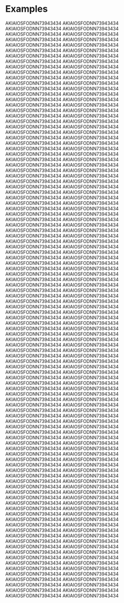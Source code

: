 # Examples

AKIAIOSFODNN73943434
AKIAIOSFODNN73943434
AKIAIOSFODNN73943434
AKIAIOSFODNN73943434
AKIAIOSFODNN73943434
AKIAIOSFODNN73943434
AKIAIOSFODNN73943434
AKIAIOSFODNN73943434
AKIAIOSFODNN73943434
AKIAIOSFODNN73943434
AKIAIOSFODNN73943434
AKIAIOSFODNN73943434
AKIAIOSFODNN73943434
AKIAIOSFODNN73943434
AKIAIOSFODNN73943434
AKIAIOSFODNN73943434
AKIAIOSFODNN73943434
AKIAIOSFODNN73943434
AKIAIOSFODNN73943434
AKIAIOSFODNN73943434
AKIAIOSFODNN73943434
AKIAIOSFODNN73943434
AKIAIOSFODNN73943434
AKIAIOSFODNN73943434
AKIAIOSFODNN73943434
AKIAIOSFODNN73943434
AKIAIOSFODNN73943434
AKIAIOSFODNN73943434
AKIAIOSFODNN73943434
AKIAIOSFODNN73943434
AKIAIOSFODNN73943434
AKIAIOSFODNN73943434
AKIAIOSFODNN73943434
AKIAIOSFODNN73943434
AKIAIOSFODNN73943434
AKIAIOSFODNN73943434
AKIAIOSFODNN73943434
AKIAIOSFODNN73943434
AKIAIOSFODNN73943434
AKIAIOSFODNN73943434
AKIAIOSFODNN73943434
AKIAIOSFODNN73943434
AKIAIOSFODNN73943434
AKIAIOSFODNN73943434
AKIAIOSFODNN73943434
AKIAIOSFODNN73943434
AKIAIOSFODNN73943434
AKIAIOSFODNN73943434
AKIAIOSFODNN73943434
AKIAIOSFODNN73943434
AKIAIOSFODNN73943434
AKIAIOSFODNN73943434
AKIAIOSFODNN73943434
AKIAIOSFODNN73943434
AKIAIOSFODNN73943434
AKIAIOSFODNN73943434
AKIAIOSFODNN73943434
AKIAIOSFODNN73943434
AKIAIOSFODNN73943434
AKIAIOSFODNN73943434
AKIAIOSFODNN73943434
AKIAIOSFODNN73943434
AKIAIOSFODNN73943434
AKIAIOSFODNN73943434
AKIAIOSFODNN73943434
AKIAIOSFODNN73943434
AKIAIOSFODNN73943434
AKIAIOSFODNN73943434
AKIAIOSFODNN73943434
AKIAIOSFODNN73943434
AKIAIOSFODNN73943434
AKIAIOSFODNN73943434
AKIAIOSFODNN73943434
AKIAIOSFODNN73943434
AKIAIOSFODNN73943434
AKIAIOSFODNN73943434
AKIAIOSFODNN73943434
AKIAIOSFODNN73943434
AKIAIOSFODNN73943434
AKIAIOSFODNN73943434
AKIAIOSFODNN73943434
AKIAIOSFODNN73943434
AKIAIOSFODNN73943434
AKIAIOSFODNN73943434
AKIAIOSFODNN73943434
AKIAIOSFODNN73943434
AKIAIOSFODNN73943434
AKIAIOSFODNN73943434
AKIAIOSFODNN73943434
AKIAIOSFODNN73943434
AKIAIOSFODNN73943434
AKIAIOSFODNN73943434
AKIAIOSFODNN73943434
AKIAIOSFODNN73943434
AKIAIOSFODNN73943434
AKIAIOSFODNN73943434
AKIAIOSFODNN73943434
AKIAIOSFODNN73943434
AKIAIOSFODNN73943434
AKIAIOSFODNN73943434
AKIAIOSFODNN73943434
AKIAIOSFODNN73943434
AKIAIOSFODNN73943434
AKIAIOSFODNN73943434
AKIAIOSFODNN73943434
AKIAIOSFODNN73943434
AKIAIOSFODNN73943434
AKIAIOSFODNN73943434
AKIAIOSFODNN73943434
AKIAIOSFODNN73943434
AKIAIOSFODNN73943434
AKIAIOSFODNN73943434
AKIAIOSFODNN73943434
AKIAIOSFODNN73943434
AKIAIOSFODNN73943434
AKIAIOSFODNN73943434
AKIAIOSFODNN73943434
AKIAIOSFODNN73943434
AKIAIOSFODNN73943434
AKIAIOSFODNN73943434
AKIAIOSFODNN73943434
AKIAIOSFODNN73943434
AKIAIOSFODNN73943434
AKIAIOSFODNN73943434
AKIAIOSFODNN73943434
AKIAIOSFODNN73943434
AKIAIOSFODNN73943434
AKIAIOSFODNN73943434
AKIAIOSFODNN73943434
AKIAIOSFODNN73943434
AKIAIOSFODNN73943434
AKIAIOSFODNN73943434
AKIAIOSFODNN73943434
AKIAIOSFODNN73943434
AKIAIOSFODNN73943434
AKIAIOSFODNN73943434
AKIAIOSFODNN73943434
AKIAIOSFODNN73943434
AKIAIOSFODNN73943434
AKIAIOSFODNN73943434
AKIAIOSFODNN73943434
AKIAIOSFODNN73943434
AKIAIOSFODNN73943434
AKIAIOSFODNN73943434
AKIAIOSFODNN73943434
AKIAIOSFODNN73943434
AKIAIOSFODNN73943434
AKIAIOSFODNN73943434
AKIAIOSFODNN73943434
AKIAIOSFODNN73943434
AKIAIOSFODNN73943434
AKIAIOSFODNN73943434
AKIAIOSFODNN73943434
AKIAIOSFODNN73943434
AKIAIOSFODNN73943434
AKIAIOSFODNN73943434
AKIAIOSFODNN73943434
AKIAIOSFODNN73943434
AKIAIOSFODNN73943434
AKIAIOSFODNN73943434
AKIAIOSFODNN73943434
AKIAIOSFODNN73943434
AKIAIOSFODNN73943434
AKIAIOSFODNN73943434
AKIAIOSFODNN73943434
AKIAIOSFODNN73943434
AKIAIOSFODNN73943434
AKIAIOSFODNN73943434
AKIAIOSFODNN73943434
AKIAIOSFODNN73943434
AKIAIOSFODNN73943434
AKIAIOSFODNN73943434
AKIAIOSFODNN73943434
AKIAIOSFODNN73943434
AKIAIOSFODNN73943434
AKIAIOSFODNN73943434
AKIAIOSFODNN73943434
AKIAIOSFODNN73943434
AKIAIOSFODNN73943434
AKIAIOSFODNN73943434
AKIAIOSFODNN73943434
AKIAIOSFODNN73943434
AKIAIOSFODNN73943434
AKIAIOSFODNN73943434
AKIAIOSFODNN73943434
AKIAIOSFODNN73943434
AKIAIOSFODNN73943434
AKIAIOSFODNN73943434
AKIAIOSFODNN73943434
AKIAIOSFODNN73943434
AKIAIOSFODNN73943434
AKIAIOSFODNN73943434
AKIAIOSFODNN73943434
AKIAIOSFODNN73943434
AKIAIOSFODNN73943434
AKIAIOSFODNN73943434
AKIAIOSFODNN73943434
AKIAIOSFODNN73943434
AKIAIOSFODNN73943434
AKIAIOSFODNN73943434
AKIAIOSFODNN73943434
AKIAIOSFODNN73943434
AKIAIOSFODNN73943434
AKIAIOSFODNN73943434
AKIAIOSFODNN73943434
AKIAIOSFODNN73943434
AKIAIOSFODNN73943434
AKIAIOSFODNN73943434
AKIAIOSFODNN73943434
AKIAIOSFODNN73943434
AKIAIOSFODNN73943434
AKIAIOSFODNN73943434
